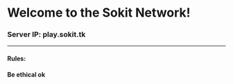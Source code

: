<h1>Welcome to the Sokit Network!
<h3>Server IP: play.sokit.tk

<hr>
<h4>Rules:<h4>
  <p>Be ethical ok<p>
